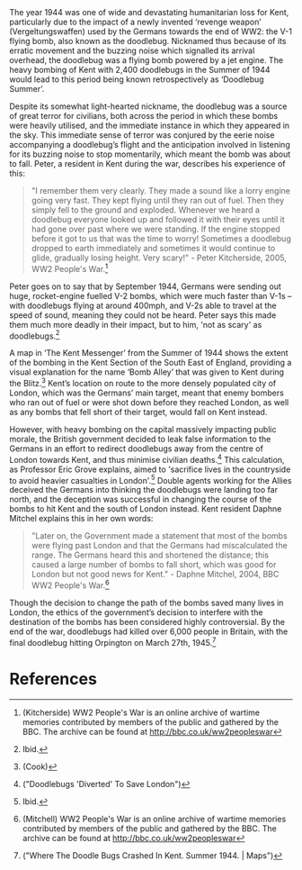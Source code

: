 <param ve-config
    title="Doodlebugs in Kent"
    author="Unknown"
    banner="https://upload.wikimedia.org/wikipedia/commons/9/9e/Fieseler_Fi_103R_side.JPG"
    layout="vtl">
<param ve-entity title="V-1 flying bomb" eid="Q153348" aliases="V-1"> <!-- V-1 flying bomb -->
<param ve-entity title="Kent" eid="Q23298">
<param ve-entity title="V-2 bombs" eid="Q174640">
<param ve-entity title="London" eid="Q84">
<param ve-entity title="British Government" eid="Q6063">
<param ve-entity title="Britain" eid="Q145">
<param ve-entity title="Orpington" eid="Q123977">
The year 1944 was one of wide and devastating humanitarian loss for Kent, particularly due to the impact of a newly invented ‘revenge weapon’ (Vergeltungswaffen) used by the Germans towards the end of WW2: the V-1 flying bomb, also known as the doodlebug. Nicknamed thus because of its erratic movement and the buzzing noise which signalled its arrival overhead, the doodlebug was a flying bomb powered by a jet engine. The heavy bombing of Kent with 2,400 doodlebugs in the Summer of 1944 would lead to this period being known retrospectively as ‘Doodlebug Summer’.

Despite its somewhat light-hearted nickname, the doodlebug was a source of great terror for civilians, both across the period in which these bombs were heavily utilised, and the immediate instance in which they appeared in the sky. This immediate sense of terror was conjured by the eerie noise accompanying a doodlebug’s flight and the anticipation involved in listening for its buzzing noise to stop momentarily, which meant the bomb was about to fall. Peter, a resident in Kent during the war, describes his experience of this:

> "I remember them very clearly. They made a sound like a lorry engine going very fast. They kept flying until they ran out of fuel. Then they simply fell to the ground and exploded. Whenever we heard a doodlebug everyone looked up and followed it with their eyes until it had gone over past where we were standing. If the engine stopped before it got to us that was the time to worry! Sometimes a doodlebug dropped to earth immediately and sometimes it would continue to glide, gradually losing height. Very scary!" - Peter Kitcherside, 2005, WW2 People's War.[^ref1]

Peter goes on to say that by September 1944, Germans were sending out huge, rocket-engine fuelled V-2 bombs, which were much faster than V-1s – with doodlebugs flying at around 400mph, and V-2s able to travel at the speed of sound, meaning they could not be heard. Peter says this made them much more deadly in their impact, but to him, 'not as scary' as doodlebugs.[^ref2]

A map in ‘The Kent Messenger’ from the Summer of 1944 shows the extent of the bombing in the Kent Section of the South East of England, providing a visual explanation for the name ‘Bomb Alley’ that was given to Kent during the Blitz.[^ref3] Kent’s location on route to the more densely populated city of London, which was the Germans’ main target, meant that enemy bombers who ran out of fuel or were shot down before they reached London, as well as any bombs that fell short of their target, would fall on Kent instead.

However, with heavy bombing on the capital massively impacting public morale, the British government decided to leak false information to the Germans in an effort to redirect doodlebugs away from the centre of London towards Kent, and thus minimise civilian deaths.[^ref4] This calculation, as Professor Eric Grove explains, aimed to 'sacrifice lives in the countryside to avoid heavier casualties in London'.[^ref5] Double agents working for the Allies deceived the Germans into thinking the doodlebugs were landing too far north, and the deception was successful in changing the course of the bombs to hit Kent and the south of London instead. Kent resident Daphne Mitchel explains this in her own words:

> "Later on, the Government made a statement that most of the bombs were flying past London and that the Germans had miscalculated the range. The Germans heard this and shortened the distance; this caused a large number of bombs to fall short, which was good for London but not good news for Kent." - Daphne Mitchel, 2004, BBC WW2 People's War.[^ref6]

Though the decision to change the path of the bombs saved many lives in London, the ethics of the government’s decision to interfere with the destination of the bombs has been considered highly controversial. By the end of the war, doodlebugs had killed over 6,000 people in Britain, with the final doodlebug hitting Orpington on March 27th, 1945.[^ref7]

# References
[^ref1]: (Kitcherside) WW2 People's War is an online archive of wartime memories contributed by members of the public and gathered by the BBC. The archive can be found at http://bbc.co.uk/ww2peopleswar
[^ref2]: Ibid.
[^ref3]: (Cook)
[^ref4]: ("Doodlebugs 'Diverted' To Save London")
[^ref5]: Ibid.
[^ref6]: (Mitchell) WW2 People's War is an online archive of wartime memories contributed by members of the public and gathered by the BBC. The archive can be found at http://bbc.co.uk/ww2peopleswar
[^ref7]: ("Where The Doodle Bugs Crashed In Kent. Summer 1944. | Maps")